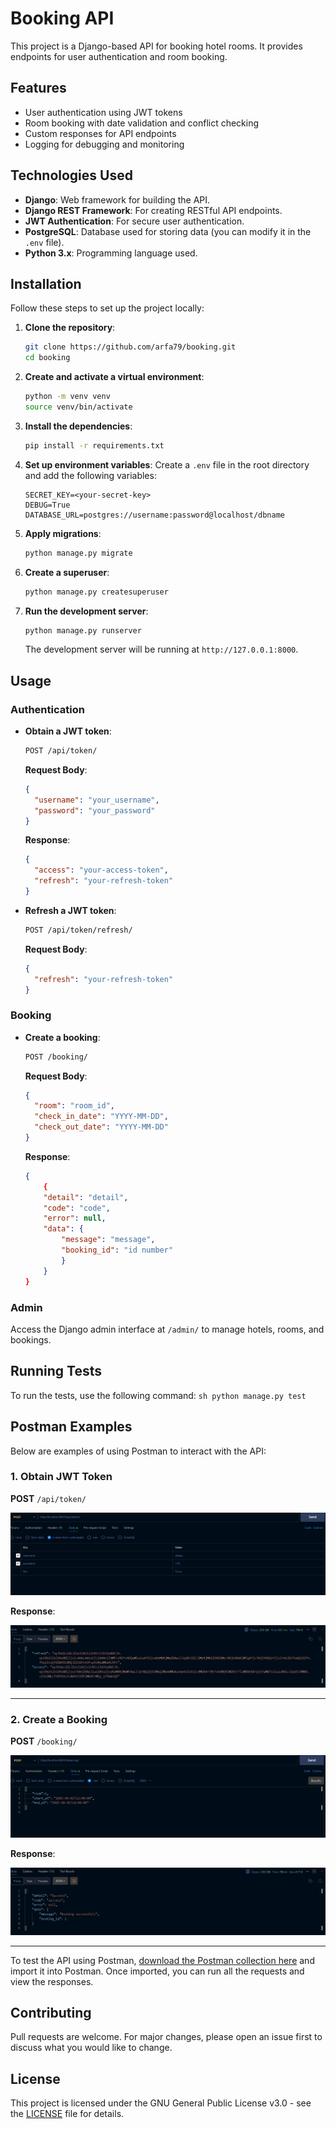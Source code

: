 # Booking API

This project is a Django-based API for booking hotel rooms. It provides endpoints for user authentication and room booking.

## Features

- User authentication using JWT tokens
- Room booking with date validation and conflict checking
- Custom responses for API endpoints
- Logging for debugging and monitoring

## Technologies Used

- **Django**: Web framework for building the API.
- **Django REST Framework**: For creating RESTful API endpoints.
- **JWT Authentication**: For secure user authentication.
- **PostgreSQL**: Database used for storing data (you can modify it in the `.env` file).
- **Python 3.x**: Programming language used.

## Installation

Follow these steps to set up the project locally:

1. **Clone the repository**:
    ```sh
    git clone https://github.com/arfa79/booking.git
    cd booking
    ```

2. **Create and activate a virtual environment**:
    ```sh
    python -m venv venv
    source venv/bin/activate
    ```

3. **Install the dependencies**:
    ```sh
    pip install -r requirements.txt
    ```

4. **Set up environment variables**:
    Create a `.env` file in the root directory and add the following variables:
    ```env
    SECRET_KEY=<your-secret-key>
    DEBUG=True
    DATABASE_URL=postgres://username:password@localhost/dbname
    ```

5. **Apply migrations**:
    ```sh
    python manage.py migrate
    ```

6. **Create a superuser**:
    ```sh
    python manage.py createsuperuser
    ```

7. **Run the development server**:
    ```sh
    python manage.py runserver
    ```

    The development server will be running at `http://127.0.0.1:8000`.

## Usage

### Authentication

- **Obtain a JWT token**:
    ```sh
    POST /api/token/
    ```

    **Request Body**:
    ```json
    {
      "username": "your_username",
      "password": "your_password"
    }
    ```

    **Response**:
    ```json
    {
      "access": "your-access-token",
      "refresh": "your-refresh-token"
    }
    ```

- **Refresh a JWT token**:
    ```sh
    POST /api/token/refresh/
    ```

    **Request Body**:
    ```json
    {
      "refresh": "your-refresh-token"
    }
    ```

### Booking

- **Create a booking**:
    ```sh
    POST /booking/
    ```

    **Request Body**:
    ```json
    {
      "room": "room_id",
      "check_in_date": "YYYY-MM-DD",
      "check_out_date": "YYYY-MM-DD"
    }
    ```

    **Response**:
    ```json
    {
        {
        "detail": "detail",
        "code": "code",
        "error": null,
        "data": {
            "message": "message",
            "booking_id": "id number"
            }
        }
    }
    ```

### Admin

Access the Django admin interface at `/admin/` to manage hotels, rooms, and bookings.

## Running Tests

To run the tests, use the following command:
    ```sh
    python manage.py test
    ```

## Postman Examples

Below are examples of using Postman to interact with the API:

### 1. Obtain JWT Token

**POST** `/api/token/`

![JWT Token Request](assets/screenshots/jwt-token-request.png)

**Response**:

![JWT Token Response](assets/screenshots/jwt-token-response.png)

---

### 2. Create a Booking

**POST** `/booking/`

![Create Booking Request](assets/screenshots/create-booking-request.png)

**Response**:

![Create Booking Response](assets/screenshots/create-booking-response.png)

---

To test the API using Postman, [download the Postman collection here](path/to/your-postman-collection.json) and import it into Postman. Once imported, you can run all the requests and view the responses.

## Contributing

Pull requests are welcome. For major changes, please open an issue first to discuss what you would like to change.

## License

This project is licensed under the GNU General Public License v3.0 - see the [LICENSE](LICENSE) file for details.
